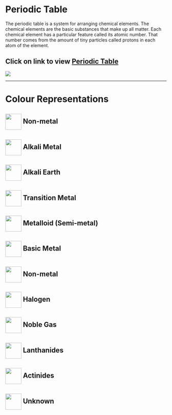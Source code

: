 # Periodic Table

The periodic table is a system for arranging chemical elements.
The chemical elements are the basic substances that make up all matter.
Each chemical element has a particular feature called its atomic number.
That number comes from the amount of tiny particles called protons in each atom of the element.


Click on link to view **<a href="https://118-elements.netlify.app" target="blank">Periodic Table</a>**
---

<a href="#" target="blank"><img align="center" src="https://user-images.githubusercontent.com/85023604/160209783-aeda33bd-e85c-4a70-938a-4c6acd2c1508.jpeg" /></a>

---

# Colour Representations

## <a href="#" target="blank"><img align="center" src="https://user-images.githubusercontent.com/85023604/160206043-a90708e5-e450-46dc-838f-19e21397ccd5.jpg" height="50" /></a> Non-metal

## <a href="#" target="blank"><img align="center" src="https://user-images.githubusercontent.com/85023604/160206290-ba382bbf-cd8c-428e-a23f-c3315c56fa03.jpg" height="50" /></a> Alkali Metal

## <a href="#" target="blank"><img align="center" src="https://user-images.githubusercontent.com/85023604/160206313-a38cb802-be62-47fe-b312-499731385bf2.jpg" height="50" /></a> Alkali Earth

## <a href="#" target="blank"><img align="center" src="https://user-images.githubusercontent.com/85023604/160206474-c80bb8c7-791f-4622-b8a0-5877fa9efcfc.jpg" height="50" /></a> Transition Metal

## <a href="#" target="blank"><img align="center" src="https://user-images.githubusercontent.com/85023604/160206495-20a3b598-2a8b-452e-9d81-f688d0cbde5b.jpg" height="50" /></a> Metalloid (Semi-metal)

## <a href="#" target="blank"><img align="center" src="https://user-images.githubusercontent.com/85023604/160206556-ff3849a7-004f-495f-b825-5b5acc7bded2.jpg" height="50" /></a> Basic Metal

## <a href="#" target="blank"><img align="center" src="https://user-images.githubusercontent.com/85023604/160206043-a90708e5-e450-46dc-838f-19e21397ccd5.jpg" height="50" /></a> Non-metal

## <a href="#" target="blank"><img align="center" src="https://user-images.githubusercontent.com/85023604/160207461-07cbeda1-a99e-4bd4-9ce7-2e75f050cfce.jpg" height="50" /></a> Halogen

## <a href="#" target="blank"><img align="center" src="https://user-images.githubusercontent.com/85023604/160206951-207a3ecf-97a2-47b5-86ee-a019a9ea6df3.jpg" height="50" /></a> Noble Gas

## <a href="#" target="blank"><img align="center" src="https://user-images.githubusercontent.com/85023604/160207785-ec788a5d-f6b8-440a-9ce2-9bd6f510239c.jpg" height="50" /></a> Lanthanides

## <a href="#" target="blank"><img align="center" src="https://user-images.githubusercontent.com/85023604/160207793-0f4aa910-586a-46bd-bb17-65b39c929c63.jpg" height="50" /></a> Actinides

## <a href="#" target="blank"><img align="center" src="https://user-images.githubusercontent.com/85023604/160207808-335d073c-9220-41c2-b0c3-9cba6b9f6c19.jpg" height="50" /></a> Unknown
